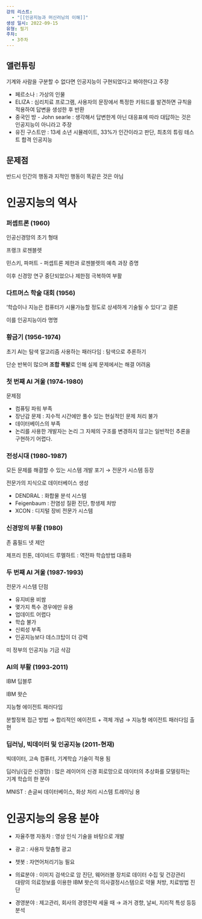 ```yaml
---
강의 리스트:
  - "[[인공지능과 머신러닝의 이해]]"
생성 일시: 2022-09-15
유형: 필기
주차:
  - 3주차
---
```

## 앨런튜링

기계와 사람을 구분할 수 없다면 인공지능이 구현되었다고 봐야한다고 주장

- 페르소나 : 가상의 인물
- ELIZA : 심리치료 프로그램, 사용자의 문장에서 특정한 키워드를 발견하면 규칙을 적용하여 답변을 생성한 후 반환
- 중국인 방 - John searle : 생각해서 답변한게 아닌 대응표에 따라 대답하는 것은 인공지능이 아니라고 주장
- 유진 구스트만 : 13세 소년 시뮬레이트, 33%가 인간이라고 판단, 최초의 튜링 테스트 합격 인공지능

## 문제점

반드시 인간의 행동과 지적인 행동이 똑같은 것은 아님

# 인공지능의 역사

### 퍼셉트론 (1960)

인공신경망의 초기 형태

프랭크 로젠블렛

민스키, 파퍼트 - 퍼셉트론 제한과 로젠블렛의 예측 과장 증명

이후 신경망 연구 중단되었으나 제한점 극복하여 부활

  

### 다트머스 학술 대회 (1956)

‘학습이나 지능은 컴퓨터가 시뮬가능할 정도로 상세하게 기술될 수 있다'고 결론

이를 인공지능이라 명명

  

### 황금기 (1956-1974)

초기 AI는 탐색 알고리즘 사용하는 패러다임 : 탐색으로 추론하기

단순 반복이 많으며 **조합 폭발**로 인해 실제 문제에서는 해결 어려움

  

### 첫 번째 AI 겨울 (1974-1980)

문제점

- 컴퓨팅 파워 부족
- 장난감 문제 : 지수적 시간에만 풀수 있는 현실적인 문제 처리 불가
- 데이터베이스의 부족
- 논리를 사용한 개발자는 논리 그 자체의 구조를 변경하지 않고는 일반적인 추론을 구현하기 어렵다.

  

### 전성시대 (1980-1987)

모든 문제를 해결할 수 있는 시스템 개발 포기 → 전문가 시스템 등장

전문가의 지식으로 데이터베이스 생성

- DENDRAL : 화합물 분석 시스템
- Feigenbaum : 전염성 질환 진단, 항생제 처방
- XCON : 디지털 장비 전문가 시스템

  

### 신경망의 부활 (1980)

존 홉필드 넷 제안

제프리 힌톤, 데이비드 루멜하트 : 역전파 학습방법 대중화

  

### 두 번째 AI 겨울 (1987-1993)

전문가 시스템 단점

- 유지비용 비쌈
- 몇가지 특수 경우에만 유용
- 업데이트 어렵다
- 학습 불가
- 신뢰성 부족
- 인공지능보다 데스크탑이 더 강력

미 정부의 인공지능 기금 삭감

  

### AI의 부활 (1993-2011)

IBM 딥블루

IBM 왓슨

지능형 에이전트 패러다임

분할정복 접근 방법 → 합리적인 에이전트 + 객체 개념 → 지능형 에이전트 패러다임 출현

  

### 딥러닝, 빅데이터 및 인공지능 (2011-현재)

빅데이터, 고속 컴퓨터, 기계학습 기술이 적용 됨

딥러닝(깊은 신경망) : 많은 레이어의 신경 회로망으로 데이터의 추상화를 모델링하는 기계 학습의 한 분야

MNIST : 손글씨 데이터베이스, 화상 처리 시스템 트레이닝 용

# 인공지능의 응용 분야

- 자율주행 자동차 : 영상 인식 기술을 바탕으로 개발
- 광고 : 사용자 맞춤형 광고
- 챗봇 : 자연어처리기능 필요
- 의료분야 : 이미지 검색으로 암 진단, 웨어러블 장치로 데이터 수집 및 건강관리  
    대량의 의료정보를 이용한 IBM 왓슨의 의사결정시스템으로 약물 처방, 치료방법 진단  
    
- 경영분야 : 제고관리, 회사의 경영전략 세울 때 → 과거 경향, 날씨, 지리적 특성 등등 분석